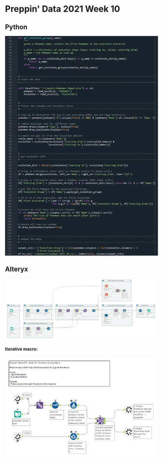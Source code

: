 # Preppin' Data 2021 Week 10

## Python
<a href="preppin-data-2021-10.py">
<img src="img-python-code-2021-10.png?raw=true" alt="Python code">
</a>

## Alteryx
<a href="/preppin-data-2021-10.yxmd">
<img src="img-alteryx-2021-10.png?raw=true" alt="Alteryx workflow">
</a>

#### Iterative macro:
<img src="img-alteryx-2021-10-iterative-macro.png?raw=true" alt="Alteryx workflow">

